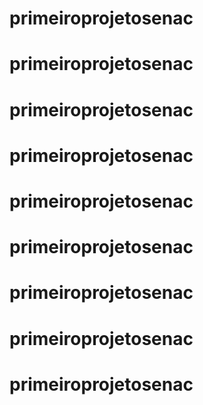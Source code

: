 # primeiroprojetosenac
# primeiroprojetosenac
# primeiroprojetosenac
# primeiroprojetosenac
# primeiroprojetosenac
# primeiroprojetosenac
# primeiroprojetosenac
# primeiroprojetosenac
# primeiroprojetosenac
